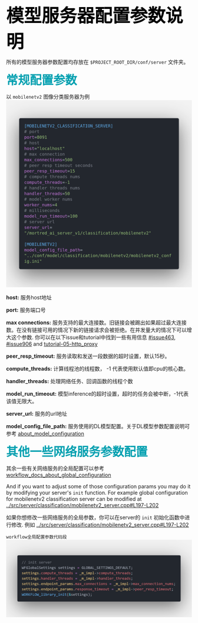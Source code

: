 <b><font color='black' size='8' face='Helvetica'><b><font color='black' size='8' face='Helvetica'> 模型服务器配置参数说明 </font></b> </font></b>

所有的模型服务器参数配置均存放在 `$PROJECT_ROOT_DIR/conf/server` 文件夹。

<b><font color='GrayB' size='6' face='Helvetica'> 常规配置参数 </font></b>

以 `mobilenetv2` 图像分类服务器为例
![common_server_config](../resources/images/common_model_server_config_example.png)

**host:** 服务host地址

**port:** 服务端口号

**max connections:** 服务支持的最大连接数。旧链接会被踢出如果超过最大连接数。在没有链接可用的情况下新的链接请求会被拒绝。在并发量大的情况下可以增大这个参数. 你可以在以下issue和tutorial中找到一些有用信息 [#issue463](https://github.com/sogou/workflow/issues/463), [#issue906](https://github.com/sogou/workflow/issues/906) and [tutorial-05-http_proxy](https://github.com/sogou/workflow/blob/516da621aea136c4c25c048b89875f62c9d20af6/docs/en/tutorial-05-http_proxy.md)

**peer_resp_timeout:** 服务读取和发送一段数据的超时设置，默认15秒。

**compute_threads:** 计算线程池的线程数， -1 代表使用默认值即cpu的核心数。

**handler_threads:** 处理网络任务、回调函数的线程个数

**model_run_timeout:** 模型inference的超时设置，超时的任务会被中断，-1代表该值无限大。

**server_url:** 服务的url地址

**model_config_file_path:** 服务使用的DL模型配置。关于DL模型参数配置说明可参考 [about_model_configuration](../docs/about_model_configuration.md)

<b><font color='GrayB' size='6' face='Helvetica'> 其他一些网络服务参数配置 </font></b>

其余一些有关网络服务的全局配置可以参考 [workflow_docs_about_global_configuration](https://github.com/sogou/workflow/blob/f7979e46f3b1f9c0052adb9e2ffa959730dcda6e/docs/about-config.md)

And if you want to adjust some of those configuration params you may do it by modifying your server's `init` function. For example global configuration for mobilenetv2 classification server can be modified at [../src/server/classification/mobilenetv2_server.cpp#L197-L202](../src/server/classification/mobilenetv2_server.cpp)

如果你想修改一些网络服务的全局参数，你可以在server的 `init` 初始化函数中进行修改. 例如 [../src/server/classification/mobilenetv2_server.cpp#L197-L202](../src/server/classification/mobilenetv2_server.cpp)

`workflow全局配置参数代码段`
![benchmakr_code_snappit](../resources/images/workflow_global_config.png)
